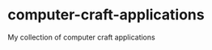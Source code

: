 computer-craft-applications
===========================

My collection of computer craft applications
